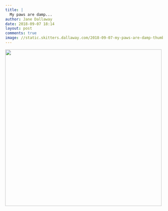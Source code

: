 ```yaml
---
title: |
  My paws are damp...
author: Jane Dallaway
date: 2018-09-07 18:14
layout: post
comments: true
image: //static.skitters.dallaway.com/2018-09-07-my-paws-are-damp-thumb-1-IMG-6842.JPG
---
```


<div>
        <a href="//static.skitters.dallaway.com/2018-09-07-my-paws-are-damp-fullsize-1-IMG-6842.JPG">
          <img src="//static.skitters.dallaway.com/2018-09-07-my-paws-are-damp-thumb-1-IMG-6842.JPG" width="500" height="500"/>
        </a>
      </div>


  
      